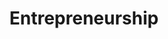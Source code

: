 ---
view: category
order: 4
top: true
title: Entrepreneurship
description: 
excerpt: 
slug: entrepreneurship
---